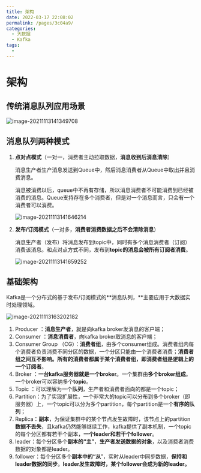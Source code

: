 ```yaml
---
title: 架构
date: 2022-03-17 22:08:02
permalink: /pages/3c04a9/
categories:
  - 大数据
  - Kafka
tags:
  - 
---
```

# 架构

## 传统消息队列应用场景

![image-20211113141349708](https://gitee.com/Iekrwh/md-images/raw/master/images/image-20211113141349708.png)

## 消息队列两种模式

1. **点对点模式**（一对一，消费者主动拉取数据，**消息收到后消息清除**）

   消息生产者生产消息发送到Queue中，然后消息消费者从Queue中取出并且消费消息。

   消息被消费以后，queue中不再有存储，所以消息消费者不可能消费到已经被消费的消息。Queue支持存在多个消费者，但是对一个消息而言，只会有一个消费者可以消费。

   ![image-20211113141646214](https://gitee.com/Iekrwh/md-images/raw/master/images/image-20211113141646214.png)

2. **发布/订阅模式**（一对多，**消费者消费数据之后不会清除消息**）

   消息生产者（发布）将消息发布到topic中，同时有多个消息消费者（订阅）消费该消息。和点对点方式不同，发布到**topic的消息会被所有订阅者消费**。

   ![image-20211113141659252](C:/Users/Iekr/AppData/Roaming/Typora/typora-user-images/image-20211113141659252.png)

## 基础架构

Kafka是一个分布式的基于发布/订阅模式的**消息队列，**主要应用于大数据实时处理领域。

![image-20211113163202182](https://gitee.com/Iekrwh/md-images/raw/master/images/image-20211113163202182.png)

1. Producer ：**消息生产者**，就是向kafka broker发消息的客户端；
2. Consumer ：**消息消费者**，向kafka broker取消息的客户端；
3. Consumer Group （CG）：**消费者组**，由多个consumer组成。消费者组内每个消费者负责消费不同分区的数据，一个分区只能由一个消费者消费；**消费者组之间互不影响。所有的消费者都属于某个消费者组，即消费者组是逻辑上的一个订阅者**。
4. Broker ：**一台kafka服务器就是一个broker**。一个集群由**多个broker组成**。一个broker可以容纳多个**topic**。
5. Topic ：可以理解为一个**队列**，生产者和消费者面向的都是一个topic；
6. Partition：为了实现扩展性，一个非常大的topic可以分布到多个broker（即服务器）上，一个topic可以分为多个partition，每个partition是一个**有序的队列**；
7. Replica：**副本**，为保证集群中的某个节点发生故障时，该节点上的partition**数据不丢失**，且kafka仍然能够继续工作，kafka提供了副本机制，一个topic的每个分区都有若干个副本，**一个leader和若干个follower**。
8. leader：每个分区多个**副本的“主”**，**生产者发送数据的对象**，以及消费者消费数据的对象都是leader。
9. follower：每个分区多个**副本中的“从**”，实时从leader中同步数据，**保持和leader数据的同步**。**leader发生故障时，某个follower会成为新的leader。**



